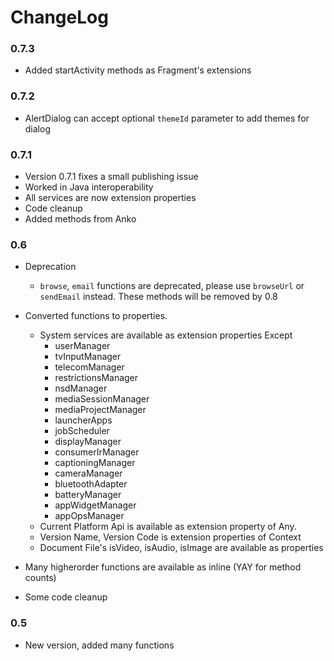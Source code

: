 # ChangeLog

### 0.7.3
- Added startActivity methods as Fragment's extensions

### 0.7.2
- AlertDialog can accept optional `themeId` parameter to add themes for dialog

### 0.7.1
- Version 0.7.1 fixes a small publishing issue
- Worked in Java interoperability
- All services are now extension properties
- Code cleanup
- Added methods from Anko



### 0.6
- Deprecation
    -   `browse`, `email` functions are deprecated, please use `browseUrl` or `sendEmail` instead. These methods will be removed by 0.8

- Converted functions to properties. 
    - System services are available as extension properties Except
        - userManager
        - tvInputManager
        - telecomManager
        - restrictionsManager
        - nsdManager
        - mediaSessionManager
        - mediaProjectManager
        - launcherApps
        - jobScheduler
        - displayManager
        - consumerIrManager
        - captioningManager
        - cameraManager
        - bluetoothAdapter
        - batteryManager
        - appWidgetManager
        - appOpsManager
    - Current Platform Api is available as extension property of Any.
    - Version Name, Version Code is extension properties of Context
    - Document File's isVideo, isAudio, isImage are available as properties
    
- Many higherorder functions are available as inline (YAY for method counts)
- Some code cleanup

### 0.5
- New version, added many functions
